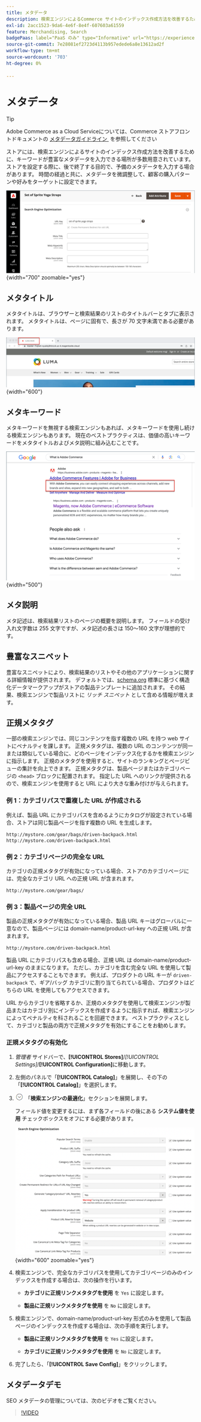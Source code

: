 ```yaml
---
title: メタデータ
description: 検索エンジンによるCommerce サイトのインデックス作成方法を改善するために、キーワードの多いメタデータを入力する方法について説明します。
exl-id: 2acc1523-9da6-4e6f-8e4f-607603a61559
feature: Merchandising, Search
badgePaas: label="PaaS のみ" type="Informative" url="https://experienceleague.adobe.com/ja/docs/commerce/user-guides/product-solutions" tooltip="Adobe Commerce on Cloud プロジェクト（Adobeが管理する PaaS インフラストラクチャ）およびオンプレミスプロジェクトにのみ適用されます。"
source-git-commit: 7e28081ef2723d4113b957edede6a8e13612ad2f
workflow-type: tm+mt
source-wordcount: '703'
ht-degree: 0%

---
```


# メタデータ

>[!TIP]
>
>Adobe Commerce as a Cloud Serviceについては、Commerce ストアフロントドキュメントの [&#x200B; メタデータガイドライン &#x200B;](https://experienceleague.adobe.com/developer/commerce/storefront/setup/seo/metadata/?lang=ja) を参照してください

ストアには、検索エンジンによるサイトのインデックス作成方法を改善するために、キーワードが豊富なメタデータを入力できる場所が多数用意されています。 ストアを設定する際に、後で終了する目的で、予備のメタデータを入力する場合があります。 時間の経過と共に、メタデータを微調整して、顧客の購入パターンや好みをターゲットに設定できます。

![&#x200B; 製品設定 – 検索エンジンの最適化 &#x200B;](./assets/product-basic-settings-search-engine-optimization-yoga-strap.png){width="700" zoomable="yes"}

## メタタイトル

メタタイトルは、ブラウザーと検索結果のリストのタイトルバーとタブに表示されます。 メタタイトルは、ページに固有で、長さが 70 文字未満である必要があります。

![&#x200B; ストアフロントの例 – メタタイトル &#x200B;](./assets/storefront-home-page-meta-title.png){width="600"}

## メタキーワード

メタキーワードを無視する検索エンジンもあれば、メタキーワードを使用し続ける検索エンジンもあります。 現在のベストプラクティスは、価値の高いキーワードをメタタイトルおよびメタ説明に組み込むことです。

![Web ブラウザー検索 – メタキーワード &#x200B;](./assets/storefront-meta-description.png){width="500"}

## メタ説明

メタ記述は、検索結果リストのページの概要を説明します。 フィールドの受け入れ文字数は 255 文字ですが、メタ記述の長さは 150～160 文字が理想的です。

## 豊富なスニペット

豊富なスニペットにより、検索結果のリストやその他のアプリケーションに関する詳細情報が提供されます。 デフォルトでは、[schema.org][1] 標準に基づく構造化データマークアップがストアの製品テンプレートに追加されます。 その結果、検索エンジンで製品リストに _リッチ スニペット_ として含める情報が増えます。

## 正規メタタグ

一部の検索エンジンでは、同じコンテンツを指す複数の URL を持つ web サイトにペナルティを課します。 正規メタタグは、複数の URL のコンテンツが同一または類似している場合に、どのページをインデックス化するかを検索エンジンに指示します。 正規のメタタグを使用すると、サイトのランキングとページビューの集計を向上できます。 正規メタタグは、製品ページまたはカテゴリページの `<head>` ブロックに配置されます。 指定した URL へのリンクが提供されるので、検索エンジンを使用すると URL により大きな重み付けが与えられます。

### 例 1：カテゴリパスで重複した URL が作成される

例えば、製品 URL にカテゴリパスを含めるようにカタログが設定されている場合、ストアは同じ製品ページを指す複数の URL を生成します。

    http://mystore.com/gear/bags/driven-backpack.html
    http://mystore.com/driven-backpack.html

### 例 2：カテゴリページの完全な URL

カテゴリの正規メタタグが有効になっている場合、ストアのカテゴリページには、完全なカテゴリ URL への正規 URL が含まれます。

    http://mystore.com/gear/bags/

### 例 3：製品ページの完全 URL

製品の正規メタタグが有効になっている場合、製品 URL キーはグローバルに一意なので、製品ページには domain-name/product-url-key への正規 URL が含まれます。

    http://mystore.com/driven-backpack.html

製品 URL にカテゴリパスも含める場合、正規 URL は domain-name/product-url-key のままになります。 ただし、カテゴリを含む完全な URL を使用して製品にアクセスすることもできます。 例えば、プロダクトの URL キーが `driven-backpack` で、ギア/バッグ カテゴリに割り当てられている場合、プロダクトはどちらの URL を使用してもアクセスできます。

URL からカテゴリを省略するか、正規のメタタグを使用して検索エンジンが製品またはカテゴリ別にインデックスを作成するように指示すれば、検索エンジンによってペナルティを科されることを回避できます。 ベストプラクティスとして、カテゴリと製品の両方で正規メタタグを有効にすることをお勧めします。

### 正規メタタグの有効化

1. _管理者_ サイドバーで、**[!UICONTROL Stores]**/_[!UICONTROL Settings]_/**[!UICONTROL Configuration]**&#x200B;に移動します。

1. 左側のパネルで「**[!UICONTROL Catalog]**」を展開し、その下の「**[!UICONTROL Catalog]**」を選択します。

1. ![&#x200B; 拡張セレクター &#x200B;](../assets/icon-display-expand.png) 「**検索エンジンの最適化**」セクションを展開します。

   フィールド値を変更するには、まず各フィールドの後にある **システム値を使用** チェックボックスをオフにする必要があります。

   ![&#x200B; カタログ設定 – 検索エンジンの最適化 &#x200B;](../configuration-reference/catalog/assets/catalog-search-engine-optimization.png){width="600" zoomable="yes"}

1. 検索エンジンで、完全なカテゴリパスを使用してカテゴリページのみのインデックスを作成する場合は、次の操作を行います。

   - **カテゴリに正規リンクメタタグを使用** を `Yes` に設定します。

   - **製品に正規リンクメタタグを使用** を `No` に設定します。

1. 検索エンジンで、domain-name/product-url-key 形式のみを使用して製品ページのインデックスを作成する場合は、次の手順を実行します。

   - **製品に正規リンクメタタグを使用** を `Yes` に設定します。

   - **カテゴリに正規リンクメタタグを使用** を `No` に設定します。

1. 完了したら、「**[!UICONTROL Save Config]**」をクリックします。

## メタデータデモ

SEO メタデータの管理については、次のビデオをご覧ください。

>[!VIDEO](https://video.tv.adobe.com/v/3410176?quality=12&learn=on&captions=jpn)

[1]: https://schema.org/
